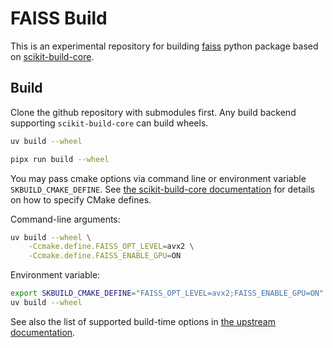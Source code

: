 # FAISS Build

This is an experimental repository for building [faiss](https://github.com/facebookresearch/faiss) python package based on [scikit-build-core](https://scikit-build-core.readthedocs.io/en/latest/index.html).

## Build

Clone the github repository with submodules first. Any build backend supporting `scikit-build-core` can build wheels.

```bash
uv build --wheel
```

```bash
pipx run build --wheel
```

You may pass cmake options via command line or environment variable `SKBUILD_CMAKE_DEFINE`. See [the scikit-build-core documentation](https://scikit-build-core.readthedocs.io/en/latest/configuration/index.html#configuring-cmake-arguments-and-defines) for details on how to specify CMake defines.

Command-line arguments:

```bash
uv build --wheel \
    -Ccmake.define.FAISS_OPT_LEVEL=avx2 \
    -Ccmake.define.FAISS_ENABLE_GPU=ON
```

Environment variable:

```bash
export SKBUILD_CMAKE_DEFINE="FAISS_OPT_LEVEL=avx2;FAISS_ENABLE_GPU=ON"
uv build --wheel
```

See also the list of supported build-time options in [the upstream documentation](https://github.com/facebookresearch/faiss/blob/main/INSTALL.md#step-1-invoking-cmake).
